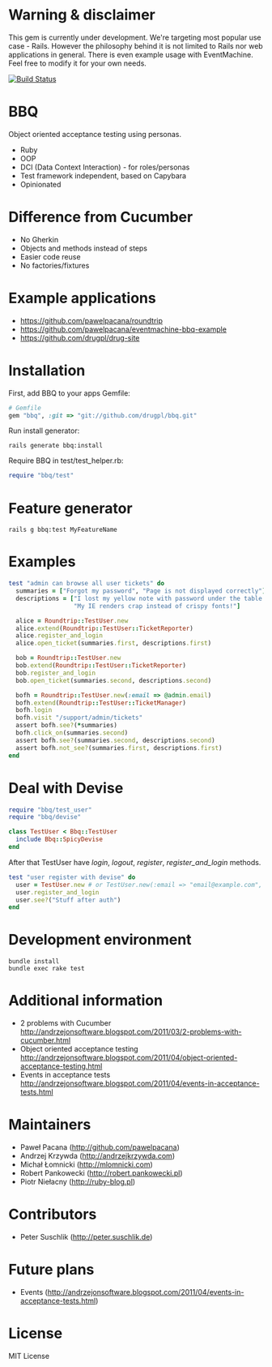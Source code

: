 Warning & disclaimer
====================

This gem is currently under development. We're targeting most popular use case - Rails. However the philosophy behind it is not limited to Rails nor web applications in general. There is even example usage with EventMachine. Feel free to modify it for your own needs.

[![Build Status](https://secure.travis-ci.org/drugpl/bbq.png)](http://travis-ci.org/drugpl/bbq)

BBQ
===

Object oriented acceptance testing using personas.

* Ruby
* OOP
* DCI (Data Context Interaction) - for roles/personas
* Test framework independent, based on Capybara
* Opinionated

Difference from Cucumber
========================

* No Gherkin
* Objects and methods instead of steps
* Easier code reuse
* No factories/fixtures

Example applications
====================

* https://github.com/pawelpacana/roundtrip
* https://github.com/pawelpacana/eventmachine-bbq-example
* https://github.com/drugpl/drug-site

Installation
============

First, add BBQ to your apps Gemfile:

```ruby
# Gemfile
gem "bbq", :git => "git://github.com/drugpl/bbq.git"
```

Run install generator:

```
rails generate bbq:install
```

Require BBQ in test/test_helper.rb:

```ruby
require "bbq/test"
```

Feature generator
=================

```
rails g bbq:test MyFeatureName
```

Examples
========

```ruby
test "admin can browse all user tickets" do
  summaries = ["Forgot my password", "Page is not displayed correctly"]
  descriptions = ["I lost my yellow note with password under the table!",
                  "My IE renders crap instead of crispy fonts!"]

  alice = Roundtrip::TestUser.new
  alice.extend(Roundtrip::TestUser::TicketReporter)
  alice.register_and_login
  alice.open_ticket(summaries.first, descriptions.first)

  bob = Roundtrip::TestUser.new
  bob.extend(Roundtrip::TestUser::TicketReporter)
  bob.register_and_login
  bob.open_ticket(summaries.second, descriptions.second)

  bofh = Roundtrip::TestUser.new(:email => @admin.email)
  bofh.extend(Roundtrip::TestUser::TicketManager)
  bofh.login
  bofh.visit "/support/admin/tickets"
  assert bofh.see?(*summaries)
  bofh.click_on(summaries.second)
  assert bofh.see?(summaries.second, descriptions.second)
  assert bofh.not_see?(summaries.first, descriptions.first)
end
```

Deal with Devise
================

```ruby
require "bbq/test_user"
require "bbq/devise"

class TestUser < Bbq::TestUser
  include Bbq::SpicyDevise
end
```

After that TestUser have *login*, *logout*, *register*, *register_and_login* methods.

```ruby
test "user register with devise" do
  user = TestUser.new # or TestUser.new(:email => "email@example.com", :password => "secret")
  user.register_and_login
  user.see?("Stuff after auth")
end
```

Development environment
=======================

```
bundle install
bundle exec rake test
```

Additional information
======================

* 2 problems with Cucumber http://andrzejonsoftware.blogspot.com/2011/03/2-problems-with-cucumber.html
* Object oriented acceptance testing http://andrzejonsoftware.blogspot.com/2011/04/object-oriented-acceptance-testing.html
* Events in acceptance tests http://andrzejonsoftware.blogspot.com/2011/04/events-in-acceptance-tests.html

Maintainers
===========

* Paweł Pacana (http://github.com/pawelpacana)
* Andrzej Krzywda (http://andrzejkrzywda.com)
* Michał Łomnicki (http://mlomnicki.com)
* Robert Pankowecki (http://robert.pankowecki.pl)
* Piotr Niełacny (http://ruby-blog.pl)

Contributors
============

* Peter Suschlik (http://peter.suschlik.de)

Future plans
============

* Events (http://andrzejonsoftware.blogspot.com/2011/04/events-in-acceptance-tests.html)

License
=======

MIT License

